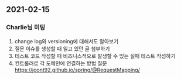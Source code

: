 ## 2021-02-15

### Charlie님 미팅
1. change log와 versioning에 대해서도 알아보기
2. 질문 이슈를 생성할 때 읽고 있던 글 첨부하기
3. 테스트 코드 작성할 때 비즈니스적으로 발생할 수 있는 실패 테스트 작성하기
4. 컨트롤러로 각 도메인에 연결하는 방법 질문 https://joont92.github.io/spring/@RequestMapping/